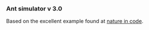 ### Ant simulator v 3.0
Based on the excellent example found at [nature in code](http://www.natureincode.com/code/various/ants.html).